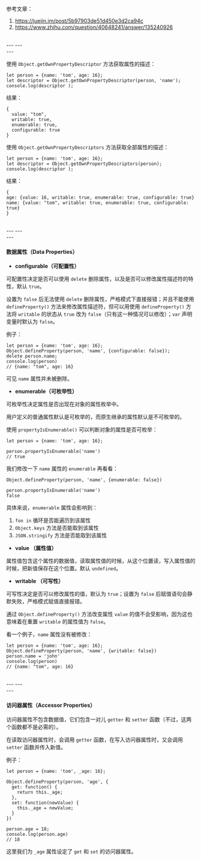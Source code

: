 参考文章：
1) https://juejin.im/post/5b97903de51d450e3d2ca94c
2) https://www.zhihu.com/question/40648241/answer/135240926

<br>
---
---
<br>
---

使用 ``Object.getOwnPropertyDescriptor`` 方法获取属性的描述：

```
let person = {name: 'tom', age: 16};
let descriptor = Object.getOwnPropertyDescriptor(person, 'name');
console.log(descriptor );
```

结果：
```
{
  value: "tom", 
  writable: true, 
  enumerable: true, 
  configurable: true
}
```

使用 ``Object.getOwnPropertyDescriptors`` 方法获取全部属性的描述：
```
let person = {name: 'tom', age: 16};
let descriptor = Object.getOwnPropertyDescriptors(person);
console.log(descriptor );
```

结果：
```
{
age: {value: 16, writable: true, enumerable: true, configurable: true}
name: {value: "tom", writable: true, enumerable: true, configurable: true}
}
```

<br>
---
---
<br>
---

#### 数据属性（Data Properties）

* **configurable（可配置性）**

可配置性决定是否可以使用 ``delete`` 删除属性，以及是否可以修改属性描述符的特性，默认 ``true``。

设置为 ``false`` 后无法使用 ``delete`` 删除属性，严格模式下直接报错；并且不能使用 ``defineProperty()`` 方法来修改属性描述符，但可以用使用 ``defineProperty()`` 方法将 ``writable`` 的状态从 ``true`` 改为 ``false``（只有这一种情况可以修改）；``var`` 声明变量时默认为 ``false``。

例子：
```
let person = {name: 'tom', age: 16};
Object.defineProperty(person, 'name', {configurable: false});
delete person.name;
console.log(person)
// {name: "tom", age: 16}
```

可见 ``name`` 属性并未被删除。

* **enumerable（可枚举性）**

可枚举性决定属性是否出现在对象的属性枚举中。

用户定义的普通属性默认是可枚举的，而原生继承的属性默认是不可枚举的。

使用 ``propertyIsEnumerable()`` 可以判断对象的属性是否可枚举：
```
let person = {name: 'tom', age: 16};

person.propertyIsEnumerable('name')
// true
```

我们修改一下 ``name`` 属性的 ``enumerable`` 再看看：
```
Object.defineProperty(person, 'name', {enumerable: false})

person.propertyIsEnumerable('name')
false
```

具体来说，``enumerable`` 属性会影响到：

1) ``fon in`` 循环是否能遍历到该属性
2)  ``Object.keys`` 方法是否能取到该属性
3) ``JSON.stringify`` 方法是否能取到该属性

* **value （属性值）**

属性值包含这个属性的数据值，读取属性值的时候，从这个位置读，写入属性值的时候，把新值保存在这个位置。默认 ``undefined``。

* **writable （可写性）**

可写性决定是否可以修改属性的值，默认为 ``true``；设置为 ``false`` 后赋值语句会静默失败，严格模式赋值直接报错。

通过 ``Object.defineProperty()`` 方法改变属性 ``value`` 的值不会受影响，因为这也意味着在重置 ``writable`` 的属性值为 ``false``。

看一个例子，``name`` 属性没有被修改：
```
let person = {name: 'tom', age: 16};
Object.defineProperty(person, 'name', {writable: false})
person.name = 'john'
console.log(person)
// {name: "tom", age: 16}
```

<br>
---
---
<br>
---

#### 访问器属性（Accessor Properties）

访问器属性不包含数据值，它们包含一对儿 ``getter`` 和 ``setter`` 函数（不过，这两个函数都不是必需的）。

在读取访问器属性时，会调用 ``getter`` 函数，在写入访问器属性时，又会调用 ``setter`` 函数并传入新值。

例子：
```
let person = {name: 'tom', _age: 16};

Object.defineProperty(person, 'age', {
  get: function() {
    return this._age;
  },
  set: function(newValue) {
    this._age = newValue;
  }
})

person.age = 18;
console.log(person.age)
// 18
```

这里我们为 ``_age`` 属性设定了 ``get`` 和 ``set`` 的访问器属性。
